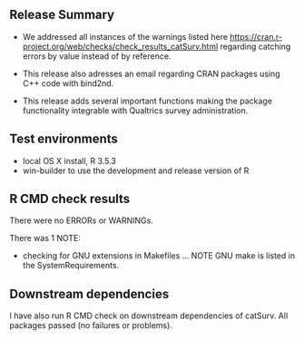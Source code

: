 ## Release Summary
* We addressed all instances of the warnings listed here https://cran.r-project.org/web/checks/check_results_catSurv.html regarding catching errors by value instead of by reference.

* This release also adresses an email regarding CRAN packages using C++ code with bind2nd.

* This release adds several important functions making the package functionality integrable with Qualtrics survey administration.


## Test environments
* local OS X install, R 3.5.3
* win-builder to use the development and release version of R

## R CMD check results
There were no ERRORs or WARNINGs.

There was 1 NOTE:

* checking for GNU extensions in Makefiles ... NOTE GNU make is listed in the SystemRequirements.


## Downstream dependencies
I have also run R CMD check on downstream dependencies of catSurv. All packages passed (no failures or problems).